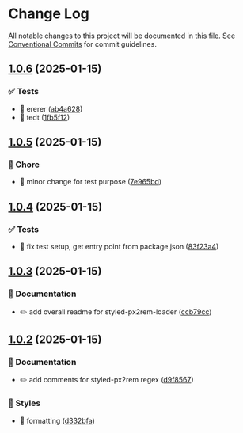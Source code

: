 # Change Log

All notable changes to this project will be documented in this file.
See [Conventional Commits](https://conventionalcommits.org) for commit guidelines.

## [1.0.6](https://github.com/asde29873012549/lang-packages/compare/@lang/styled-px2rem-loader@1.0.5...@lang/styled-px2rem-loader@1.0.6) (2025-01-15)


### ✅ Tests

* 💍 ererer ([ab4a628](https://github.com/asde29873012549/lang-packages/commit/ab4a62867782389740b418bddd775062f909458a))
* 💍 tedt ([1fb5f12](https://github.com/asde29873012549/lang-packages/commit/1fb5f1225423e197420267c917d13450ac340034))



## [1.0.5](https://github.com/asde29873012549/lang-packages/compare/@lang/styled-px2rem-loader@1.0.4...@lang/styled-px2rem-loader@1.0.5) (2025-01-15)


### 🚀 Chore

* 🤖 minor change for test purpose ([7e965bd](https://github.com/asde29873012549/lang-packages/commit/7e965bd44e8253573d02b3f4a4c2b59a6eb3db46))



## [1.0.4](https://github.com/asde29873012549/lang-packages/compare/@lang/styled-px2rem-loader@1.0.3...@lang/styled-px2rem-loader@1.0.4) (2025-01-15)


### ✅ Tests

* 💍 fix test setup, get entry point from package.json ([83f23a4](https://github.com/asde29873012549/lang-packages/commit/83f23a432f62070433d25d498a681d3e2c794c1a))



## [1.0.3](https://github.com/asde29873012549/lang-packages/compare/@lang/styled-px2rem-loader@1.0.2...@lang/styled-px2rem-loader@1.0.3) (2025-01-15)


### 📝 Documentation

* ✏️ add overall readme for styled-px2rem-loader ([ccb79cc](https://github.com/asde29873012549/lang-packages/commit/ccb79ccfc6d886fc014f5dfb5c7abb013e021158))



## [1.0.2](https://github.com/asde29873012549/lang-packages/compare/@lang/styled-px2rem-loader@1.0.1...@lang/styled-px2rem-loader@1.0.2) (2025-01-15)


### 📝 Documentation

* ✏️ add comments for styled-px2rem regex ([d9f8567](https://github.com/asde29873012549/lang-packages/commit/d9f85670390104dd0514021bd59fcf1a85418056))


### 💄 Styles

* 💄 formatting ([d332bfa](https://github.com/asde29873012549/lang-packages/commit/d332bfa963e246077c6ad0be6c76fd6dfbf6152e))
